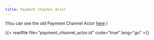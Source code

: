 ```yaml
---
title: Payment Channel Actor
---
```


(You can see the _old_ Payment Channel Actor [here](docs/systems/filecoin_token/payment_channels/payment_channel_actor_old) )

{{< readfile file="payment_channel_actor.id" code="true" lang="go" >}}
